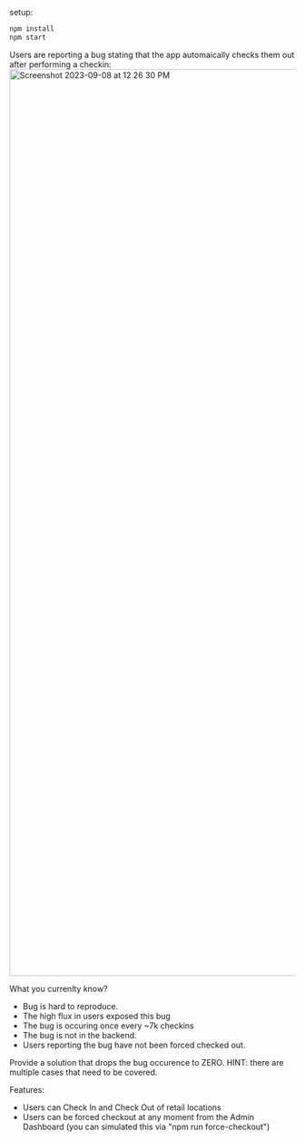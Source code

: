 setup:

```bash
npm install
npm start
```

Users are reporting a bug stating that the app automaically checks them out after performing a checkin:
<img width="1597" alt="Screenshot 2023-09-08 at 12 26 30 PM" src="https://github.com/LuizGsa21/CheckInBug/assets/8405562/a9f114b7-7b16-4c09-95c7-b160d04ce409">


What you currenlty know?
- Bug is hard to reproduce.
- The high flux in users exposed this bug
- The bug is occuring once every ~7k checkins
- The bug is not in the backend.
- Users reporting the bug have not been forced checked out.

Provide a solution that drops the bug occurence to ZERO. HINT: there are multiple cases that need to be covered.

Features:
- Users can Check In and Check Out of retail locations
- Users can be forced checkout at any moment from the Admin Dashboard (you can simulated this via "npm run force-checkout")
